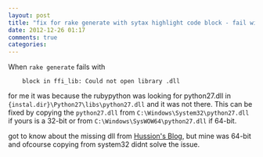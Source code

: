 ```yaml
---
layout: post
title: "fix for rake generate with sytax highlight code block - fail with block in ffi_lib: Could not open library .dll"
date: 2012-12-26 01:17
comments: true
categories: 
---
```


When `rake generate` fails with  
```
	block in ffi_lib: Could not open library .dll
``` 

for me it was because the rubypython was looking for python27.dll in `{instal.dir}\Python27\libs\python27.dll` and it was not there. This can be fixed by copying the `python27.dll` from `C:\Windows\System32\python27.dll` if yours is a 32-bit or from `C:\Windows\SysWOW64\python27.dll` if 64-bit.

got to know about the missing dll from [Hussion's Blog](http://hussion.me/blog/2012/04/29/octopress2/), but mine was 64-bit and ofcourse copying from system32 didnt solve the issue.
